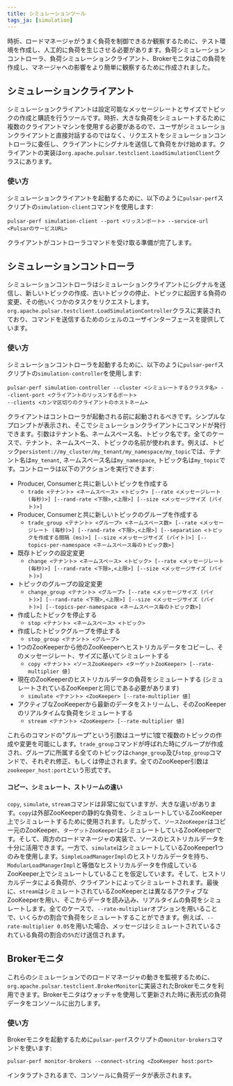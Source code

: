 ```yaml
---
title: シミュレーションツール
tags_ja: [simulation]
---
```


時折、ロードマネージャがうまく負荷を制御できるか観察するために、テスト環境を作成し、人工的に負荷を生じさせる必要があります。負荷シミュレーションコントローラ、負荷シミュレーションクライアント、Brokerモニタはこの負荷を作成し、マネージャへの影響をより簡単に観察するために作成されました。

## シミュレーションクライアント
シミュレーションクライアントは設定可能なメッセージレートとサイズでトピックの作成と購読を行うツールです。時折、大きな負荷をシミュレートするために複数のクライアントマシンを使用する必要があるので、ユーザがシミュレーションクライアントと直接対話するのではなく、リクエストをシミュレーションコントローラに委任し、クライアントにシグナルを送信して負荷をかけ始めます。クライアントの実装は`org.apache.pulsar.testclient.LoadSimulationClient`クラスにあります。

### 使い方
シミュレーションクライアントを起動するために、以下のように`pulsar-perf`スクリプトの`simulation-client`コマンドを使用します:

```
pulsar-perf simulation-client --port <リッスンポート> --service-url <PulsarのサービスURL>
```

クライアントがコントローラコマンドを受け取る準備が完了します。
## シミュレーションコントローラ
シミュレーションコントローラはシミュレーションクライアントにシグナルを送信し、新しいトピックの作成、古いトピックの停止、トピックに起因する負荷の変更、その他いくつかのタスクをリクエストします。`org.apache.pulsar.testclient.LoadSimulationController`クラスに実装されており、コマンドを送信するためのシェルのユーザインターフェースを提供しています。

### 使い方
シミュレーションコントローラを起動するために、以下のように`pulsar-perf`スクリプトの`simulation-controller`を使用します:

```
pulsar-perf simulation-controller --cluster <シミュレートするクラスタ名> --client-port <クライアントのリッスンするポート>
--clients <カンマ区切りのクライアントのホストネーム>
```

クライアントはコントローラが起動される前に起動されるべきです。シンプルなプロンプトが表示され、そこでシミュレーションクライアントにコマンドが発行できます。引数はテナント名、ネームスペース名、トピック名です。全てのケースで、テナント、ネームスペース、トピックの名前が使われます。例えば、トピック`persistent://my_cluster/my_tenant/my_namespace/my_topic`では、テナント名は`my_tenant`, ネームスペース名は`my_namespace`, トピック名は`my_topic`です。コントローラは以下のアクションを実行できます:

* Producer, Consumerと共に新しいトピックを作成する
    * `trade <テナント> <ネームスペース> <トピック> [--rate <メッセージレート (毎秒)>]
    [--rand-rate <下限>,<上限>]
    [--size <メッセージサイズ (バイト)>]`
* Producer, Consumerと共に新しいトピックのグループを作成する
    * `trade_group <テナント> <グループ> <ネームスペース数> [--rate <メッセージレート (毎秒)>]
    [--rand-rate <下限>,<上限>]
    [--separation <トピックを作成する間隔 (ms)>] [--size <メッセージサイズ (バイト)>]
    [--topics-per-namespace <ネームスペース毎のトピック数>]`
* 既存トピックの設定変更
    * `change <テナント> <ネームスペース> <トピック> [--rate <メッセージレート (毎秒)>]
    [--rand-rate <下限>,<上限>]
    [--size <メッセージサイズ (バイト)>]`
* トピックのグループの設定変更
    * `change_group <テナント> <グループ> [--rate <メッセージサイズ (バイト)>] [--rand-rate <下限>,<上限>]
    [--size <メッセージサイズ (バイト)>] [--topics-per-namespace <ネームスペース毎のトピック数>]`
* 作成したトピックを停止する
    * `stop <テナント> <ネームスペース> <トピック>`
* 作成したトピックグループを停止する
    * `stop_group <テナント> <グループ>`
* 1つのZooKeeperから他のZooKeeperへヒストリカルデータをコピーし、そのメッセージレート、サイズに基いてシミュレートする
    * `copy <テナント> <ソースZooKeeper> <ターゲットZooKeeper> [--rate-multiplier 値]`
* 現在のZooKeeperのヒストリカルデータの負荷をシミュレートする (シミュレートされているZooKeeperと同じである必要があります)
    * `simulate <テナント> <ZooKeeper> [--rate-multiplier 値]`
* アクティブなZooKeeperから最新のデータをストリームし、そのZooKeeperのリアルタイムな負荷をシミュレートする
    * `stream <テナント> <ZooKeeper> [--rate-multiplier 値]`

これらのコマンドの"グループ"という引数はユーザに1度で複数のトピックの作成や変更を可能にします。`trade_group`コマンドが呼ばれた時にグループが作成され、グループに所属する全てのトピックは`change_group`及び`stop_group`コマンドで、それぞれ修正、もしくは停止されます。全てのZooKeeper引数は`zookeeper_host:port`という形式です。

#### コピー、シミュレート、ストリームの違い
`copy`, `simulate`, `stream`コマンドは非常に似ていますが、大きな違いがあります。`copy`は外部ZooKeeperの静的な負荷を、シミュレートしているZooKeeper上でシミュレートするために使用されます。したがって、`ソースZooKeeper`はコピー元のZooKeeper、`ターゲットZooKeeper`はシミュレートしているZooKeeperです。そして、両方のロードマネージャの実装で、ソースのヒストリカルデータを十分に活用できます。一方で、`simulate`はシミュレートしているZooKeeper1つのみを使用します。`SimpleLoadManagerImpl`のヒストリカルデータを持ち、`ModularLoadManagerImpl`と等価なヒストリカルデータを作成しているZooKeeper上でシミュレートしていることを仮定しています。そして、ヒストリカルデータによる負荷が、クライアントによってシミュレートされます。最後に、`stream`はシミュレートされているZooKeeperとは異なるアクティブなZooKeeperを用い、そこからデータを読み込み、リアルタイムの負荷をシミュレートします。全てのケースで、`--rate-multiplier`オプションを用いることで、いくらかの割合で負荷をシミュレートすることができます。例えば、`--rate-multiplier 0.05`を用いた場合、メッセージはシミュレートされているされている負荷の割合の`5%`だけ送信されます。

## Brokerモニタ
これらのシミュレーションでのロードマネージャの動きを監視するために、`org.apache.pulsar.testclient.BrokerMonitor`に実装されたBrokerモニタを利用できます。Brokerモニタはウォッチャを使用して更新された時に表形式の負荷データをコンソールに出力します。

### 使い方
Brokerモニタを起動するために`pulsar-perf`スクリプトの`monitor-brokers`コマンドを使います:

```
pulsar-perf monitor-brokers --connect-string <ZooKeeper host:port>
```

インタラプトされるまで、コンソールに負荷データが表示されます。
